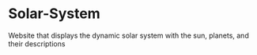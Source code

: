 # Solar-System
Website that displays the dynamic solar system with the sun, planets, and their descriptions
